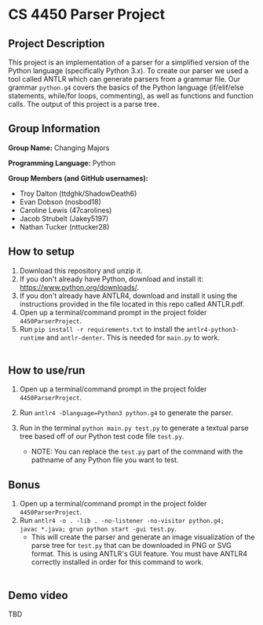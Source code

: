 # CS 4450 Parser Project

## Project Description

This project is an implementation of a parser for a simplified version of the Python language (specifically Python 3.x). To create our parser we used a tool called ANTLR which can generate parsers from a grammar file. Our grammar <code>python.g4</code> covers the basics of the Python language (if/elif/else statements, while/for loops, commenting), as well as functions and function calls. The output of this project is a parse tree. 

## Group Information

**Group Name:** Changing Majors

**Programming Language:** Python

**Group Members (and GitHub usernames):**
*	Troy Dalton (ttdghk/ShadowDeath6)
*	Evan Dobson (nosbod18)
*	Caroline Lewis (47carolines)
*	Jacob Strubelt (Jakey5197)
*	Nathan Tucker (nttucker28)

## How to setup

1. Download this repository and unzip it. 
2. If you don't already have Python, download and install it: https://www.python.org/downloads/.
3. If you don't already have ANTLR4, download and install it using the instructions provided in the file located in this repo called ANTLR.pdf.
4. Open up a terminal/command prompt in the project folder <code>4450ParserProject</code>.
5. Run <code>pip install -r requirements.txt</code> to install the <code>antlr4-python3-runtime</code> and <code>antlr-denter</code>. This is needed for <code>main.py</code> to work.
<br><br>


## How to use/run
1. Open up a terminal/command prompt in the project folder <code>4450ParserProject</code>.
2. Run <code>antlr4 -Dlanguage=Python3 python.g4</code> to generate the parser.
   
3. Run in the terminal <code>python main.py test.py</code> to generate a textual parse tree based off of our Python test code file <code>test.py</code>. 
     * NOTE: You can replace the <code>test.py</code> part of the command with the pathname of any Python file you want to test. 

## Bonus
1. Open up a terminal/command prompt in the project folder <code>4450ParserProject</code>.
2. Run <code>antlr4 -o . -lib . -no-listener -no-visitor  python.g4; javac *.java; grun python start -gui test.py</code>. 
     * This will create the parser and  generate an image visualization of the parse tree for <code>test.py</code> that can be downloaded in PNG or SVG format. This is using ANTLR's GUI feature. You must have ANTLR4 correctly installed in order for this command to work.
<br><br>

## Demo video

TBD
